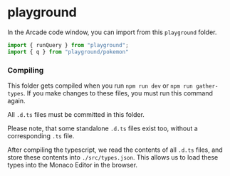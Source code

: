 # playground

In the Arcade code window, you can import from this `playground` folder.

```ts
import { runQuery } from "playground";
import { q } from "playground/pokemon"
```

### Compiling

This folder gets compiled when you run `npm run dev` or `npm run gather-types`.  If you make changes to these files, you must run this command again.  

All `.d.ts` files must be committed in this folder.

Please note, that some standalone `.d.ts` files exist too, without a corresponding `.ts` file.

After compiling the typescript, we read the contents of all `.d.ts` files, and store these contents into `./src/types.json`.  This allows us to load these types into the Monaco Editor in the browser.
